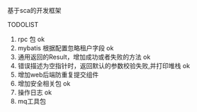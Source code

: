 基于sca的开发框架

TODOLIST
1. rpc 包 ok
2. mybatis 根据配置忽略租户字段 ok
3. 通用返回的Result，增加成功或者失败的方法 ok
4. 错误描述为空指针时，返回默认的参数校验失败,并打印堆栈 ok
5. 增加web后端防重复提交组件
6. 增加安全相关包 ok
7. 操作日志 ok
8. mq工具包


